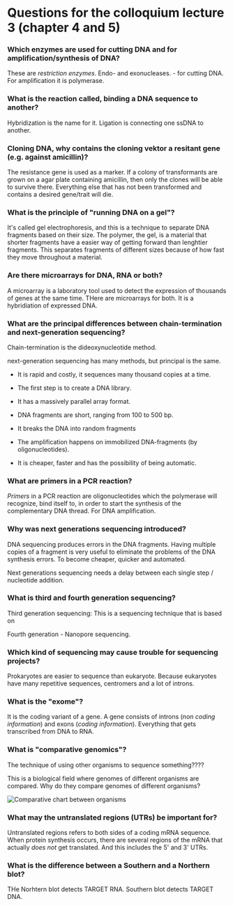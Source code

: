 # Questions for the colloquium lecture 3 (chapter 4 and 5)

### Which enzymes are used for cutting DNA and for amplification/synthesis of DNA?

These are *restriction enzymes*. Endo- and exonucleases. - for cutting DNA. For amplification it is polymerase.

### What is the reaction called, binding a DNA sequence to another?

Hybridization is the name for it. Ligation is connecting one ssDNA to another.

### Cloning DNA, why contains the cloning vektor a resitant gene (e.g. against amicillin)?

The resistance gene is used as a marker. If a colony of transformants are grown on a agar plate containing amicillin, then only the clones will be able to survive there. Everything else that has not been transformed and contains a desired gene/trait will die.

### What is the principle of "running DNA on a gel"?

It's called gel electrophoresis, and this is a technique to separate DNA fragments based on their size. The polymer, the gel, is a material that shorter fragments have a easier way of getting forward than lenghtier fragments. This separates fragments of different sizes because of how fast they move throughout a material.


### Are there microarrays for DNA, RNA or both?

A microarray is a laboratory tool used to detect the expression of thousands of genes at the same time. THere are microarrays for both. It is a hybridiation of expressed DNA.

### What are the principal differences between chain-termination and next-generation sequencing?

Chain-termination is the dideoxynucleotide method.

next-generation sequencing has many methods, but principal is the same.

* It is rapid and costly, it sequences many thousand copies at a time.

* The first step is to create a DNA library.

* It has a massively parallel array format.

* DNA fragments are short, ranging from 100 to 500 bp.

* It breaks the DNA into random fragments

* The amplification happens on immobilized DNA-fragments (by oligonucleotides).

* It is cheaper, faster and has the possibility of being automatic.

### What are primers in a PCR reaction?

*Primers* in a PCR reaction are oligonucleotides which the polymerase will recognize, bind itself to, in order to start the synthesis of the complementary DNA thread. For DNA amplification.

### Why was next generations sequencing introduced?

DNA sequencing produces errors in the DNA fragments. Having multiple copies of a fragment is very useful to eliminate the problems of the DNA synthesis errors.
To become cheaper, quicker and automated.

Next generations sequencing needs a delay between each single step / nucleotide addition.

### What is third and fourth generation sequencing?

Third generation sequencing: This is a sequencing technique that is based on


Fourth generation - Nanopore sequencing.


### Which kind of sequencing may cause trouble for sequencing projects?

Prokaryotes are easier to sequence than eukaryote. Because eukaryotes have many repetitive sequences, centromers and a lot of introns.


### What is the "exome"?

It is the coding variant of a gene. A gene consists of introns (*non coding information*) and exons (*coding information*). Everything that gets transcribed from DNA to RNA.


### What is "comparative genomics"?

The technique of using other organisms to sequence something????

This is a biological field where genomes of different organisms are compared. Why do they compare genomes of different organisms?

![Comparative chart between organisms](https://upload.wikimedia.org/wikipedia/commons/7/72/A_genome_alignment_of_eight_Yersinia_isolates.png)

### What may the untranslated regions (UTRs) be important for?

Untranslated regions refers to both sides of a coding mRNA sequence. When protein synthesis occurs, there are several regions of the mRNA that actually *does not* get translated. And this includes the 5' and 3' UTRs.


### What is the difference between a Southern and a Northern blot?

THe Norhtern blot detects TARGET RNA. Southern blot detects TARGET DNA.

